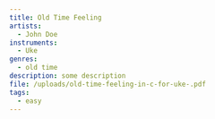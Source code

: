 ```yaml
---
title: Old Time Feeling
artists:
  - John Doe
instruments:
  - Uke
genres:
  - old time
description: some description
file: /uploads/old-time-feeling-in-c-for-uke-.pdf
tags:
  - easy
---
```

